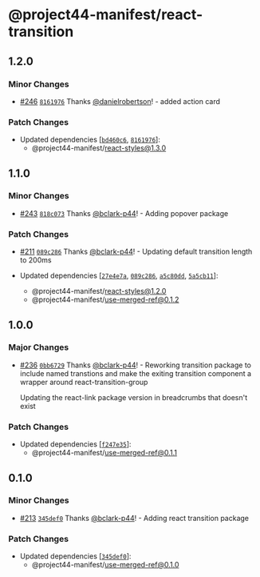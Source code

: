 # @project44-manifest/react-transition

## 1.2.0

### Minor Changes

- [#246](https://github.com/project44/manifest/pull/246)
  [`8161976`](https://github.com/project44/manifest/commit/81619762d3624505f0b52dc712339e4ddef0d959)
  Thanks [@danielrobertson](https://github.com/danielrobertson)! - added action card

### Patch Changes

- Updated dependencies
  [[`bd460c6`](https://github.com/project44/manifest/commit/bd460c64b5f56f8ccc62ae81f6251d67b27bf0a9),
  [`8161976`](https://github.com/project44/manifest/commit/81619762d3624505f0b52dc712339e4ddef0d959)]:
  - @project44-manifest/react-styles@1.3.0

## 1.1.0

### Minor Changes

- [#243](https://github.com/project44/manifest/pull/243)
  [`818c073`](https://github.com/project44/manifest/commit/818c0739a56553e405b6e5f8a9d2339e48b6b1ec)
  Thanks [@bclark-p44](https://github.com/bclark-p44)! - Adding popover package

### Patch Changes

- [#211](https://github.com/project44/manifest/pull/211)
  [`089c286`](https://github.com/project44/manifest/commit/089c286124c5895478cd51fa22646aa8493da8c2)
  Thanks [@bclark-p44](https://github.com/bclark-p44)! - Updating default transition length to 200ms

- Updated dependencies
  [[`27e4e7a`](https://github.com/project44/manifest/commit/27e4e7aa0c2f96300fde25f7f62d7f5b50bf329b),
  [`089c286`](https://github.com/project44/manifest/commit/089c286124c5895478cd51fa22646aa8493da8c2),
  [`a5c80dd`](https://github.com/project44/manifest/commit/a5c80dd546e8732907d00c3ca2e8dc4bb3488aca),
  [`5a5cb11`](https://github.com/project44/manifest/commit/5a5cb110c69ef3abb44cb705eb816ec8ca04cf0b)]:
  - @project44-manifest/react-styles@1.2.0
  - @project44-manifest/use-merged-ref@0.1.2

## 1.0.0

### Major Changes

- [#236](https://github.com/project44/manifest/pull/236)
  [`0bb6729`](https://github.com/project44/manifest/commit/0bb6729c70841e07a749bea7aae50277c84401fe)
  Thanks [@bclark-p44](https://github.com/bclark-p44)! - Reworking transition package to include
  named transtions and make the exiting transition component a wrapper around react-transition-group

  Updating the react-link package version in breadcrumbs that doesn't exist

### Patch Changes

- Updated dependencies
  [[`f247e35`](https://github.com/project44/manifest/commit/f247e35a3056d714d8a21ed59ece6b418266332d)]:
  - @project44-manifest/use-merged-ref@0.1.1

## 0.1.0

### Minor Changes

- [#213](https://github.com/project44/manifest/pull/213)
  [`345def0`](https://github.com/project44/manifest/commit/345def02dc7f66db38fff6a8716422121c1adf92)
  Thanks [@bclark-p44](https://github.com/bclark-p44)! - Adding react transition package

### Patch Changes

- Updated dependencies
  [[`345def0`](https://github.com/project44/manifest/commit/345def02dc7f66db38fff6a8716422121c1adf92)]:
  - @project44-manifest/use-merged-ref@0.1.0
